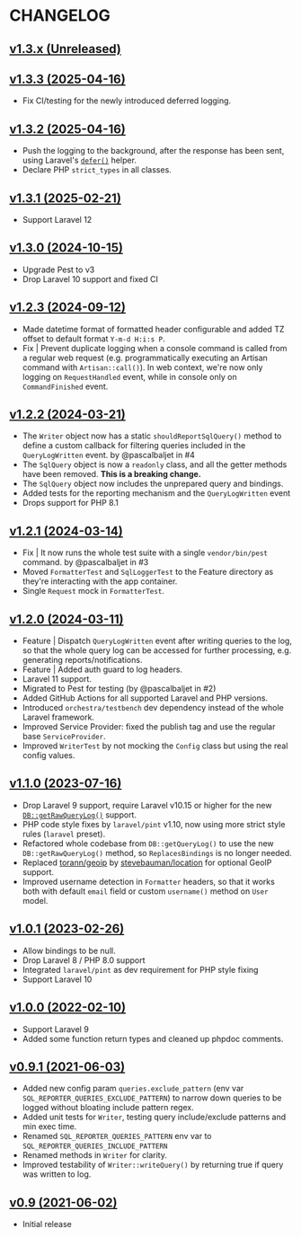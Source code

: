 # CHANGELOG

## [v1.3.x (Unreleased)](https://github.com/onlime/laravel-sql-reporter/compare/v1.3.3...main)

## [v1.3.3 (2025-04-16)](https://github.com/onlime/laravel-sql-reporter/compare/v1.3.2...v1.3.3)

- Fix CI/testing for the newly introduced deferred logging.

## [v1.3.2 (2025-04-16)](https://github.com/onlime/laravel-sql-reporter/compare/v1.3.1...v1.3.2)

- Push the logging to the background, after the response has been sent, using Laravel's [`defer()`](https://laravel.com/docs/12.x/helpers#deferred-functions) helper.
- Declare PHP `strict_types` in all classes.

## [v1.3.1 (2025-02-21)](https://github.com/onlime/laravel-sql-reporter/compare/v1.3.0...v1.3.1)

- Support Laravel 12

## [v1.3.0 (2024-10-15)](https://github.com/onlime/laravel-sql-reporter/compare/v1.2.3...v1.3.0)

- Upgrade Pest to v3
- Drop Laravel 10 support and fixed CI

## [v1.2.3 (2024-09-12)](https://github.com/onlime/laravel-sql-reporter/compare/v1.2.2...v1.2.3)

- Made datetime format of formatted header configurable and added TZ offset to default format `Y-m-d H:i:s P`.
- Fix | Prevent duplicate logging when a console command is called from a regular web request (e.g. programmatically executing an Artisan command with `Artisan::call()`). In web context, we're now only logging on `RequestHandled` event, while in console only on `CommandFinished` event.

## [v1.2.2 (2024-03-21)](https://github.com/onlime/laravel-sql-reporter/compare/v1.2.1...v1.2.2)

- The `Writer` object now has a static `shouldReportSqlQuery()` method to define a custom callback for filtering queries included in the `QueryLogWritten` event. by @pascalbaljet in #4
- The `SqlQuery` object is now a `readonly` class, and all the getter methods have been removed. **This is a breaking change.**
- The `SqlQuery` object now includes the unprepared query and bindings.
- Added tests for the reporting mechanism and the `QueryLogWritten` event
- Drops support for PHP 8.1

## [v1.2.1 (2024-03-14)](https://github.com/onlime/laravel-sql-reporter/compare/v1.2.0...v1.2.1)

- Fix | It now runs the whole test suite with a single `vendor/bin/pest` command. by @pascalbaljet in #3
- Moved `FormatterTest` and `SqlLoggerTest` to the Feature directory as they're interacting with the app container.
- Single `Request` mock in `FormatterTest`.

## [v1.2.0 (2024-03-11)](https://github.com/onlime/laravel-sql-reporter/compare/v1.1.0...v1.2.0)

- Feature | Dispatch `QueryLogWritten` event after writing queries to the log, so that the whole query log can be accessed for further processing, e.g. generating reports/notifications.
- Feature | Added auth guard to log headers.
- Laravel 11 support.
- Migrated to Pest for testing (by @pascalbaljet in #2)
- Added GitHub Actions for all supported Laravel and PHP versions.
- Introduced `orchestra/testbench` dev dependency instead of the whole Laravel framework.
- Improved Service Provider: fixed the publish tag and use the regular base `ServiceProvider`.
- Improved `WriterTest` by not mocking the `Config` class but using the real config values.

## [v1.1.0 (2023-07-16)](https://github.com/onlime/laravel-sql-reporter/compare/v1.0.1...v1.1.0)

- Drop Laravel 9 support, require Laravel v10.15 or higher for the new [`DB::getRawQueryLog()`](https://github.com/laravel/framework/pull/47507) support.
- PHP code style fixes by `laravel/pint` v1.10, now using more strict style rules (`laravel` preset).
- Refactored whole codebase from `DB::getQueryLog()` to use the new `DB::getRawQueryLog()` method, so `ReplacesBindings` is no longer needed.
- Replaced [torann/geoip](https://github.com/Torann/laravel-geoip) by [stevebauman/location](https://github.com/stevebauman/location) for optional GeoIP support.
- Improved username detection in `Formatter` headers, so that it works both with default `email` field or custom `username()` method on `User` model.

## [v1.0.1 (2023-02-26)](https://github.com/onlime/laravel-sql-reporter/compare/v1.0.0...v1.0.1)

- Allow bindings to be null.
- Drop Laravel 8 / PHP 8.0 support
- Integrated `laravel/pint` as dev requirement for PHP style fixing
- Support Laravel 10

## [v1.0.0 (2022-02-10)](https://github.com/onlime/laravel-sql-reporter/releases/tag/compare/v0.9.1...v1.0.0)

- Support Laravel 9
- Added some function return types and cleaned up phpdoc comments.

## [v0.9.1 (2021-06-03)](https://github.com/onlime/laravel-sql-reporter/releases/tag/compare/v0.9...v0.9.1)

- Added new config param `queries.exclude_pattern` (env var `SQL_REPORTER_QUERIES_EXCLUDE_PATTERN`) to narrow down queries to be logged without bloating include pattern regex.
- Added unit tests for `Writer`, testing query include/exclude patterns and min exec time.
- Renamed `SQL_REPORTER_QUERIES_PATTERN` env var to `SQL_REPORTER_QUERIES_INCLUDE_PATTERN`
- Renamed methods in `Writer` for clarity.
- Improved testability of `Writer::writeQuery()` by returning true if query was written to log.

## [v0.9 (2021-06-02)](https://github.com/onlime/laravel-sql-reporter/releases/tag/v0.9)

- Initial release
